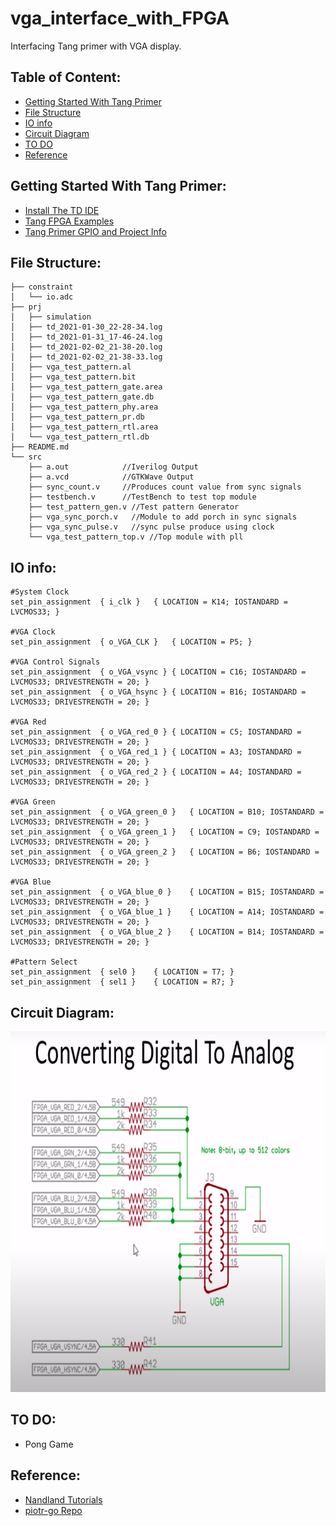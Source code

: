 # vga_interface_with_FPGA
Interfacing Tang primer with VGA display.

## Table of Content:
 - [Getting Started With Tang Primer](#getting-started-With-tang-primer)
 - [File Structure](#file_structure)
 - [IO info](#io-info)
 - [Circuit Diagram](#circuit-diagram)
 - [TO DO](#to-do)
 - [Reference](#refernce)

## Getting Started With Tang Primer:
- [Install The TD IDE](https://tang.sipeed.com/en/getting-started/)
- [Tang FPGA Examples](https://github.com/Lichee-Pi/Tang_FPGA_Examples)
- [Tang Primer GPIO and Project Info](https://tang.sipeed.com/en/using-tang/using-gpio/)

## File Structure: 


    ├── constraint
    │   └── io.adc
    ├── prj
    │   ├── simulation
    │   ├── td_2021-01-30_22-28-34.log
    │   ├── td_2021-01-31_17-46-24.log
    │   ├── td_2021-02-02_21-38-20.log
    │   ├── td_2021-02-02_21-38-33.log
    │   ├── vga_test_pattern.al
    │   ├── vga_test_pattern.bit
    │   ├── vga_test_pattern_gate.area
    │   ├── vga_test_pattern_gate.db
    │   ├── vga_test_pattern_phy.area
    │   ├── vga_test_pattern_pr.db
    │   ├── vga_test_pattern_rtl.area
    │   └── vga_test_pattern_rtl.db
    ├── README.md
    └── src
        ├── a.out            //Iverilog Output
        ├── a.vcd            //GTKWave Output
        ├── sync_count.v     //Produces count value from sync signals
        ├── testbench.v      //TestBench to test top module
        ├── test_pattern_gen.v //Test pattern Generator
        ├── vga_sync_porch.v   //Module to add porch in sync signals
        ├── vga_sync_pulse.v   //sync pulse produce using clock
        └── vga_test_pattern_top.v //Top module with pll

## IO info:       
```
#System Clock
set_pin_assignment	{ i_clk }	{ LOCATION = K14; IOSTANDARD = LVCMOS33; }

#VGA Clock
set_pin_assignment	{ o_VGA_CLK }	{ LOCATION = P5; }

#VGA Control Signals
set_pin_assignment	{ o_VGA_vsync }	{ LOCATION = C16; IOSTANDARD = LVCMOS33; DRIVESTRENGTH = 20; }
set_pin_assignment	{ o_VGA_hsync }	{ LOCATION = B16; IOSTANDARD = LVCMOS33; DRIVESTRENGTH = 20; }

#VGA Red
set_pin_assignment	{ o_VGA_red_0 }	{ LOCATION = C5; IOSTANDARD = LVCMOS33; DRIVESTRENGTH = 20; }
set_pin_assignment	{ o_VGA_red_1 }	{ LOCATION = A3; IOSTANDARD = LVCMOS33; DRIVESTRENGTH = 20; }
set_pin_assignment	{ o_VGA_red_2 }	{ LOCATION = A4; IOSTANDARD = LVCMOS33; DRIVESTRENGTH = 20; }

#VGA Green
set_pin_assignment	{ o_VGA_green_0 }	{ LOCATION = B10; IOSTANDARD = LVCMOS33; DRIVESTRENGTH = 20; }
set_pin_assignment	{ o_VGA_green_1 }	{ LOCATION = C9; IOSTANDARD = LVCMOS33; DRIVESTRENGTH = 20; }
set_pin_assignment	{ o_VGA_green_2 }	{ LOCATION = B6; IOSTANDARD = LVCMOS33; DRIVESTRENGTH = 20; }

#VGA Blue
set_pin_assignment	{ o_VGA_blue_0 }	{ LOCATION = B15; IOSTANDARD = LVCMOS33; DRIVESTRENGTH = 20; }
set_pin_assignment	{ o_VGA_blue_1 }	{ LOCATION = A14; IOSTANDARD = LVCMOS33; DRIVESTRENGTH = 20; }
set_pin_assignment	{ o_VGA_blue_2 }	{ LOCATION = B14; IOSTANDARD = LVCMOS33; DRIVESTRENGTH = 20; }

#Pattern Select
set_pin_assignment	{ sel0 }	{ LOCATION = T7; }
set_pin_assignment	{ sel1 }	{ LOCATION = R7; }
```
## Circuit Diagram:

<p align="center">
    <img width="790" height="577" src="assets/circuit_diagram.png">
</p>

## TO DO:

 - Pong Game


## Reference:

- [Nandland Tutorials](https://www.nandland.com/goboard/vga-introduction-test-patterns.html)
- [piotr-go Repo](https://github.com/piotr-go/Lichee-Tang)